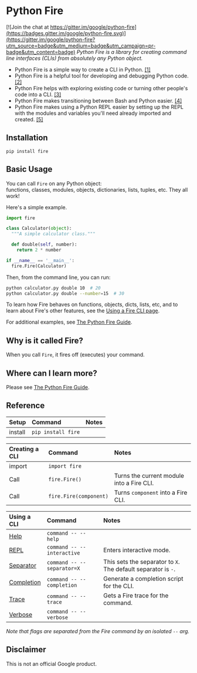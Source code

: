 # Python Fire

[![Join the chat at https://gitter.im/google/python-fire](https://badges.gitter.im/google/python-fire.svg)](https://gitter.im/google/python-fire?utm_source=badge&utm_medium=badge&utm_campaign=pr-badge&utm_content=badge)
_Python Fire is a library for creating command line interfaces (CLIs) from
absolutely any Python object._

- Python Fire is a simple way to create a CLI in Python. [[1]](doc/benefits.md#simple-cli)
- Python Fire is a helpful tool for developing and debugging Python code. [[2]](doc/benefits.md#debugging)
- Python Fire helps with exploring existing code or turning other people's code
into a CLI. [[3]](doc/benefits.md#exploring)
- Python Fire makes transitioning between Bash and Python easier. [[4]](doc/benefits.md#bash)
- Python Fire makes using a Python REPL easier by setting up the REPL with the
modules and variables you'll need already imported and created. [[5]](doc/benefits.md#repl)


## Installation

`pip install fire`


## Basic Usage

You can call `Fire` on any Python object:<br>
functions, classes, modules, objects, dictionaries, lists, tuples, etc.
They all work!

Here's a simple example.

```python
import fire

class Calculator(object):
  """A simple calculator class."""

  def double(self, number):
    return 2 * number

if __name__ == '__main__':
  fire.Fire(Calculator)
```

Then, from the command line, you can run:

```bash
python calculator.py double 10  # 20
python calculator.py double --number=15  # 30
```

To learn how Fire behaves on functions, objects, dicts, lists, etc, and to learn
about Fire's other features, see the [Using a Fire CLI page](doc/using-cli.md).

For additional examples, see [The Python Fire Guide](doc/guide.md).


## Why is it called Fire?

When you call `Fire`, it fires off (executes) your command.


## Where can I learn more?

Please see [The Python Fire Guide](doc/guide.md).


## Reference

| Setup   | Command             | Notes
| :------ | :------------------ | :---------
| install | `pip install fire`  |

| Creating a CLI | Command                | Notes
| :--------------| :--------------------- | :---------
| import         | `import fire`          |
| Call           | `fire.Fire()`          | Turns the current module into a Fire CLI.
| Call           | `fire.Fire(component)` | Turns `component` into a Fire CLI.

| Using a CLI    | Command                    | Notes
| :------------- | :------------------------- | :---------
| [Help](doc/using-cli.md#help-flag) | `command -- --help` |
| [REPL](doc/using-cli.md#interactive-flag) | `command -- --interactive` | Enters interactive mode.
| [Separator](doc/using-cli.md#separator-flag) | `command -- --separator=X` | This sets the separator to `X`. The default separator is `-`.
| [Completion](doc/using-cli.md#completion-flag) | `command -- --completion` | Generate a completion script for the CLI.
| [Trace](doc/using-cli.md#trace-flag) | `command -- --trace` | Gets a Fire trace for the command.
| [Verbose](doc/using-cli.md#verbose-flag) | `command -- --verbose` |

_Note that flags are separated from the Fire command by an isolated `--` arg._


## Disclaimer

This is not an official Google product.
